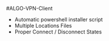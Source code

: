 #ALGO-VPN-Client

- Automatic powershell installer script
- Multiple Locations Files
- Proper Connect / Disconnect States
